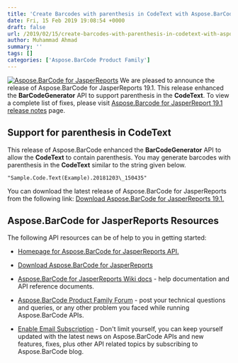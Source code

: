 ```yaml
---
title: 'Create Barcodes with parenthesis in CodeText with Aspose.BarCode for JasperReports 19.1'
date: Fri, 15 Feb 2019 19:08:54 +0000
draft: false
url: /2019/02/15/create-barcodes-with-parenthesis-in-codetext-with-aspose.barcode-for-jasperreports-19.1/
author: Muhammad Ahmad
summary: ''
tags: []
categories: ['Aspose.BarCode Product Family']
---
```


 [![Aspose.BarCode for JasperReports][1]](https://products.aspose.com/barcode/jasperreports) We are pleased to announce the release of Aspose.BarCode for JasperReports 19.1. This release enhanced the **BarCodeGenerator** API to support parenthesis in the **CodeText**. To view a complete list of fixes, please visit [Aspose.Barcode for JasperReport 19.1 release notes][2] page.

## Support for parenthesis in CodeText

This release of Aspose.BarCode enhanced the **BarCodeGenerator** API to allow the **CodeText** to contain parenthesis. You may generate barcodes with parenthesis in the **CodeText** similar to the string given below. 

```
"Sample.Code.Text(Example).20181203\_150435"
```

You can download the latest release of Aspose.BarCode for JasperReports from the following link: [Download Aspose.BarCode for JasperReports 19.1.][3]

## Aspose.BarCode for JasperReports Resources

The following API resources can be of help to you in getting started:

*   [Homepage for Aspose.BarCode for JasperReports API.][4]
    
*   [Download Aspose.BarCode for JasperReports][5]
    
*   [Aspose.BarCode for JasperReports Wiki docs][6] - help documentation and API reference documents.
    
*   [Aspose.BarCode Product Family Forum][7] - post your technical questions and queries, or any other problem you faced while running Aspose.BarCode APIs.
    
*   [Enable Email Subscription][8] - Don't limit yourself, you can keep yourself updated with the latest news on Aspose.BarCode APIs and new features, fixes, plus other API related topics by subscribing to Aspose.BarCode blog.




[1]: https://blog.aspose.com/wp-content/uploads/sites/2/2013/06/aspose-BarCode-for-JasperReports_100.png "Aspose.BarCode for JasperReports"
[2]: https://docs.aspose.com/display/barcodejasperreports/Aspose.BarCode+for+JasperReports+19.1+-+Release+notes
[3]: https://downloads.aspose.com/barcode/jasperreports/new-releases/aspose.barcode-for-jasperreports-19.1/
[4]: https://products.aspose.com/barcode/jasperreports
[5]: https://downloads.aspose.com/barcode/jasperreports
[6]: https://docs.aspose.com/display/barcodejasperreports/Home
[7]: https://forum.aspose.com/c/barcode
[8]: https://blog.aspose.com/category/aspose-products/aspose-barcode-product-family/




